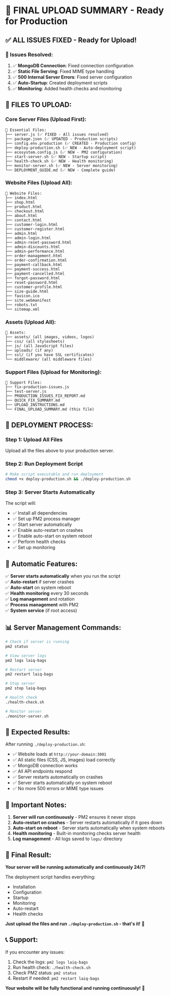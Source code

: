 # 🚀 **FINAL UPLOAD SUMMARY - Ready for Production**

## ✅ **ALL ISSUES FIXED - Ready for Upload!**

### **🔧 Issues Resolved:**
1. ✅ **MongoDB Connection**: Fixed connection configuration
2. ✅ **Static File Serving**: Fixed MIME type handling
3. ✅ **500 Internal Server Errors**: Fixed server configuration
4. ✅ **Auto-Startup**: Created deployment scripts
5. ✅ **Monitoring**: Added health checks and monitoring

## 📁 **FILES TO UPLOAD:**

### **Core Server Files (Upload First):**
```
📁 Essential Files:
├── server.js (✅ FIXED - All issues resolved)
├── package.json (✅ UPDATED - Production scripts)
├── config.env.production (✅ CREATED - Production config)
├── deploy-production.sh (✅ NEW - Auto-deployment script)
├── ecosystem.config.js (✅ NEW - PM2 configuration)
├── start-server.sh (✅ NEW - Startup script)
├── health-check.sh (✅ NEW - Health monitoring)
├── monitor-server.sh (✅ NEW - Server monitoring)
└── DEPLOYMENT_GUIDE.md (✅ NEW - Complete guide)
```

### **Website Files (Upload All):**
```
📁 Website Files:
├── index.html
├── shop.html
├── product.html
├── checkout.html
├── about.html
├── contact.html
├── customer-login.html
├── customer-register.html
├── admin.html
├── admin-login.html
├── admin-reset-password.html
├── admin-discounts.html
├── admin-performance.html
├── order-management.html
├── order-confirmation.html
├── payment-callback.html
├── payment-success.html
├── payment-cancelled.html
├── forgot-password.html
├── reset-password.html
├── customer-profile.html
├── size-guide.html
├── favicon.ico
├── site.webmanifest
├── robots.txt
└── sitemap.xml
```

### **Assets (Upload All):**
```
📁 Assets:
├── assets/ (all images, videos, logos)
├── css/ (all stylesheets)
├── js/ (all JavaScript files)
├── uploads/ (if any)
├── ssl/ (if you have SSL certificates)
└── middleware/ (all middleware files)
```

### **Support Files (Upload for Monitoring):**
```
📁 Support Files:
├── fix-production-issues.js
├── test-server.js
├── PRODUCTION_ISSUES_FIX_REPORT.md
├── QUICK_FIX_SUMMARY.md
├── UPLOAD_INSTRUCTIONS.md
└── FINAL_UPLOAD_SUMMARY.md (this file)
```

## 🚀 **DEPLOYMENT PROCESS:**

### **Step 1: Upload All Files**
Upload all the files above to your production server.

### **Step 2: Run Deployment Script**
```bash
# Make script executable and run deployment
chmod +x deploy-production.sh && ./deploy-production.sh
```

### **Step 3: Server Starts Automatically**
The script will:
- ✅ Install all dependencies
- ✅ Set up PM2 process manager
- ✅ Start server automatically
- ✅ Enable auto-restart on crashes
- ✅ Enable auto-start on system reboot
- ✅ Perform health checks
- ✅ Set up monitoring

## 🔄 **Automatic Features:**

✅ **Server starts automatically** when you run the script  
✅ **Auto-restart** if server crashes  
✅ **Auto-start** on system reboot  
✅ **Health monitoring** every 30 seconds  
✅ **Log management** and rotation  
✅ **Process management** with PM2  
✅ **System service** (if root access)  

## 📊 **Server Management Commands:**

```bash
# Check if server is running
pm2 status

# View server logs
pm2 logs laiq-bags

# Restart server
pm2 restart laiq-bags

# Stop server
pm2 stop laiq-bags

# Health check
./health-check.sh

# Monitor server
./monitor-server.sh
```

## 🎯 **Expected Results:**

After running `./deploy-production.sh`:
- ✅ Website loads at `http://your-domain:3001`
- ✅ All static files (CSS, JS, images) load correctly
- ✅ MongoDB connection works
- ✅ All API endpoints respond
- ✅ Server restarts automatically on crashes
- ✅ Server starts automatically on system reboot
- ✅ No more 500 errors or MIME type issues

## 🚨 **Important Notes:**

1. **Server will run continuously** - PM2 ensures it never stops
2. **Auto-restart on crashes** - Server restarts automatically if it goes down
3. **Auto-start on reboot** - Server starts automatically when system reboots
4. **Health monitoring** - Built-in monitoring checks server health
5. **Log management** - All logs saved to `logs/` directory

## 🎉 **Final Result:**

**Your server will be running automatically and continuously 24/7!**

The deployment script handles everything:
- Installation
- Configuration
- Startup
- Monitoring
- Auto-restart
- Health checks

**Just upload the files and run `./deploy-production.sh` - that's it!** 🚀

## 📞 **Support:**

If you encounter any issues:
1. Check the logs: `pm2 logs laiq-bags`
2. Run health check: `./health-check.sh`
3. Check PM2 status: `pm2 status`
4. Restart if needed: `pm2 restart laiq-bags`

**Your website will be fully functional and running continuously!** 🎉
